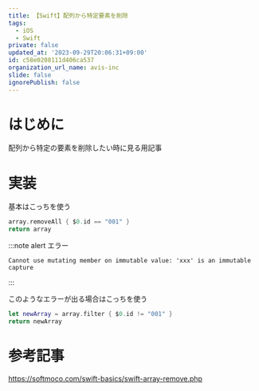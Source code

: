 ```yaml
---
title: 【Swift】配列から特定要素を削除
tags:
  - iOS
  - Swift
private: false
updated_at: '2023-09-29T20:06:31+09:00'
id: c58e0208111d406ca537
organization_url_name: avis-inc
slide: false
ignorePublish: false
---
```

# はじめに
配列から特定の要素を削除したい時に見る用記事

# 実装
基本はこっちを使う
```swift
array.removeAll { $0.id == "001" }
return array
```
:::note alert
エラー
```
Cannot use mutating member on immutable value: 'xxx' is an immutable capture
```
:::

このようなエラーが出る場合はこっちを使う

```swift
let newArray = array.filter { $0.id != "001" }
return newArray
```

# 参考記事
https://softmoco.com/swift-basics/swift-array-remove.php
